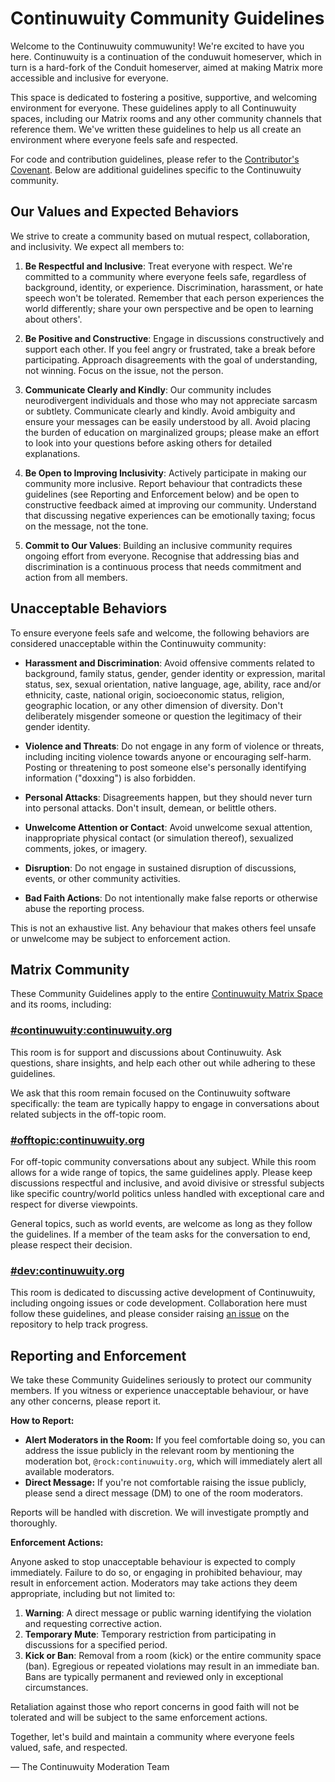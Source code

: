 # Continuwuity Community Guidelines

Welcome to the Continuwuity commuwunity! We're excited to have you here. Continuwuity is a
continuation of the conduwuit homeserver, which in turn is a hard-fork of the Conduit homeserver,
aimed at making Matrix more accessible and inclusive for everyone.

This space is dedicated to fostering a positive, supportive, and welcoming environment for everyone.
These guidelines apply to all Continuwuity spaces, including our Matrix rooms and any other
community channels that reference them. We've written these guidelines to help us all create an
environment where everyone feels safe and respected.

For code and contribution guidelines, please refer to the
[Contributor's Covenant](https://forgejo.ellis.link/continuwuation/continuwuity/src/branch/main/CODE_OF_CONDUCT.md).
Below are additional guidelines specific to the Continuwuity community.

## Our Values and Expected Behaviors

We strive to create a community based on mutual respect, collaboration, and inclusivity. We expect
all members to:

1. **Be Respectful and Inclusive**: Treat everyone with respect. We're committed to a community
   where everyone feels safe, regardless of background, identity, or experience. Discrimination,
   harassment, or hate speech won't be tolerated. Remember that each person experiences the world
   differently; share your own perspective and be open to learning about others'.

2. **Be Positive and Constructive**: Engage in discussions constructively and support each other.
   If you feel angry or frustrated, take a break before participating. Approach disagreements with
   the goal of understanding, not winning. Focus on the issue, not the person.

3. **Communicate Clearly and Kindly**: Our community includes neurodivergent individuals and those
   who may not appreciate sarcasm or subtlety. Communicate clearly and kindly. Avoid ambiguity and
   ensure your messages can be easily understood by all. Avoid placing the burden of education on
   marginalized groups; please make an effort to look into your questions before asking others for
   detailed explanations.

4. **Be Open to Improving Inclusivity**: Actively participate in making our community more inclusive.
   Report behaviour that contradicts these guidelines (see Reporting and Enforcement below) and be
   open to constructive feedback aimed at improving our community. Understand that discussing
   negative experiences can be emotionally taxing; focus on the message, not the tone.

5. **Commit to Our Values**: Building an inclusive community requires ongoing effort from everyone.
   Recognise that addressing bias and discrimination is a continuous process that needs commitment
   and action from all members.

## Unacceptable Behaviors

To ensure everyone feels safe and welcome, the following behaviors are considered unacceptable
within the Continuwuity community:

* **Harassment and Discrimination**: Avoid offensive comments related to background, family status,
  gender, gender identity or expression, marital status, sex, sexual orientation, native language,
  age, ability, race and/or ethnicity, caste, national origin, socioeconomic status, religion,
  geographic location, or any other dimension of diversity. Don't deliberately misgender someone or
  question the legitimacy of their gender identity.

* **Violence and Threats**: Do not engage in any form of violence or threats, including inciting
  violence towards anyone or encouraging self-harm. Posting or threatening to post someone else's
  personally identifying information ("doxxing") is also forbidden.

* **Personal Attacks**: Disagreements happen, but they should never turn into personal attacks.
  Don't insult, demean, or belittle others.

* **Unwelcome Attention or Contact**: Avoid unwelcome sexual attention, inappropriate physical
  contact (or simulation thereof), sexualized comments, jokes, or imagery.

* **Disruption**: Do not engage in sustained disruption of discussions, events, or other
  community activities.

* **Bad Faith Actions**: Do not intentionally make false reports or otherwise abuse the reporting
  process.

This is not an exhaustive list. Any behaviour that makes others feel unsafe or unwelcome may be
subject to enforcement action.

## Matrix Community

These Community Guidelines apply to the entire
[Continuwuity Matrix Space](https://matrix.to/#/#space:continuwuity.org?via=continuwuity.org&via=ellis.link&via=explodie.org&via=matrix.org) and its rooms, including:

### [#continuwuity:continuwuity.org](https://matrix.to/#/#continuwuity:continuwuity.org?via=continuwuity.org&via=ellis.link&via=explodie.org&via=matrix.org)

This room is for support and discussions about Continuwuity. Ask questions, share insights, and help
each other out while adhering to these guidelines.

We ask that this room remain focused on the Continuwuity software specifically: the team are
typically happy to engage in conversations about related subjects in the off-topic room.

### [#offtopic:continuwuity.org](https://matrix.to/#/#offtopic:continuwuity.org?via=continuwuity.org&via=ellis.link&via=explodie.org&via=matrix.org)

For off-topic community conversations about any subject. While this room allows for a wide range of
topics, the same guidelines apply. Please keep discussions respectful and inclusive, and avoid
divisive or stressful subjects like specific country/world politics unless handled with exceptional
care and respect for diverse viewpoints.

General topics, such as world events, are welcome as long as they follow the guidelines. If a member
of the team asks for the conversation to end, please respect their decision.

### [#dev:continuwuity.org](https://matrix.to/#/#dev:continuwuity.org?via=continuwuity.org&via=ellis.link&via=explodie.org&via=matrix.org)

This room is dedicated to discussing active development of Continuwuity, including ongoing issues or
code development. Collaboration here must follow these guidelines, and please consider raising
[an issue](https://forgejo.ellis.link/continuwuation/continuwuity/issues) on the repository to help
track progress.

## Reporting and Enforcement

We take these Community Guidelines seriously to protect our community members. If you witness or
experience unacceptable behaviour, or have any other concerns, please report it.

**How to Report:**

* **Alert Moderators in the Room:** If you feel comfortable doing so, you can address the issue
  publicly in the relevant room by mentioning the moderation bot, `@rock:continuwuity.org`, which
  will immediately alert all available moderators.
* **Direct Message:** If you're not comfortable raising the issue publicly, please send a direct
  message (DM) to one of the room moderators.

Reports will be handled with discretion. We will investigate promptly and thoroughly.

**Enforcement Actions:**

Anyone asked to stop unacceptable behaviour is expected to comply immediately. Failure to do so, or
engaging in prohibited behaviour, may result in enforcement action. Moderators may take actions they
deem appropriate, including but not limited to:

1. **Warning**: A direct message or public warning identifying the violation and requesting
   corrective action.
2. **Temporary Mute**: Temporary restriction from participating in discussions for a specified
   period.
3. **Kick or Ban**: Removal from a room (kick) or the entire community space (ban). Egregious or
   repeated violations may result in an immediate ban. Bans are typically permanent and reviewed
   only in exceptional circumstances.

Retaliation against those who report concerns in good faith will not be tolerated and will be
subject to the same enforcement actions.

Together, let's build and maintain a community where everyone feels valued, safe, and respected.

— The Continuwuity Moderation Team

